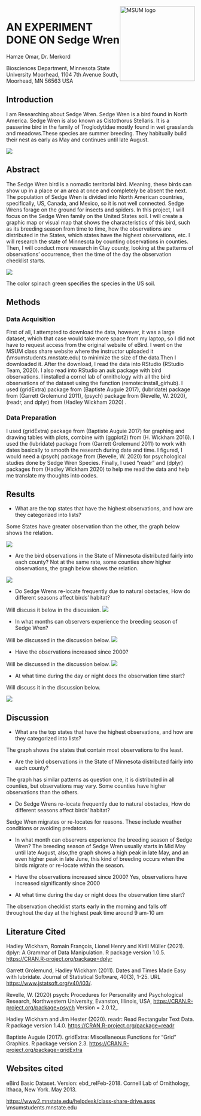 
<img src="https://www2.mnstate.edu/uploadedImages/Content/Marketing/logos/MSUM_Signature_Vert_Color.jpg" alt="MSUM logo" width="200" style="float:right">

# AN EXPERIMENT DONE ON Sedge Wren

Hamze Omar, Dr. Merkord

Biosciences Department, Minnesota State University Moorhead, 1104 7th
Avenue South, Moorhead, MN 56563 USA

## Introduction

I am Researching about Sedge Wren. Sedge Wren is a bird found in North
America. Sedge Wren is also known as Cistothorus Stellaris. It is a
passerine bird in the family of Troglodytidae mostly found in wet
grasslands and meadows.These species are summer breeding. They
habitually build their nest as early as May and continues until late
August.

![](https://www.allaboutbirds.org/guide/assets/photo/304461471-720px.jpg)

## Abstract

The Sedge Wren bird is a nomadic territorial bird. Meaning, these birds
can show up in a place or an area at once and completely be absent the
next. The population of Sedge Wren is divided into North American
countries, specifically, US, Canada, and Mexico, so it is not well
connected. Sedge Wrens forage on the ground for insects and spiders. In
this project, I will focus on the Sedge Wren family on the United States
soil. I will create a graphic map or visual map that shows the
characteristics of this bird, such as its breeding season from time to
time, how the observations are distributed in the States, which states
have the highest observations, etc. I will research the state of
Minnesota by counting observations in counties. Then, I will conduct
more research in Clay county, looking at the patterns of observations’
occurrence, then the time of the day the observation checklist starts.

![](Rplot.jpeg)

The color spinach green specifies the species in the US soil.

## Methods

### Data Acquisition

First of all, I attempted to download the data, however, it was a large
dataset, which that case would take more space from my laptop, so I did
not have to request access from the original website of eBird. I went on
the MSUM class share website where the instructor uploaded it
(\\msumstudents.mnstate.edu) to minimize the size of the data.Then I
downloaded it. After the download, I read the data into RStudio (RStudio
Team, 2020). I also read into RStudio an auk package with bird
observations. I installed a cornel lab of ornithology with all the bird
observations of the dataset using the function
(remote::install\_girhub). I used (gridExtra) package from (Baptiste
Auguie 2017), (lubridate) package from (Garrett Grolemund 2011), (psych)
package from (Revelle, W. 2020), (readr, and dplyr) from (Hadley Wickham
2020) .

### Data Preparation

I used (gridExtra) package from (Baptiste Auguie 2017) for graphing and
drawing tables with plots, combine with (ggplot2) from (H. Wickham
2016). I used the (lubridate) package from (Garrett Grolemund 2011) to
work with dates basically to smooth the research during date and time. I
figured, I would need a (psych) package from (Revelle, W. 2020) for
psychological studies done by Sedge Wren Species. Finally, I used
“readr” and (dplyr) packages from (Hadley Wickham 2020) to help me
read the data and help me translate my thoughts into codes.

## Results

  - What are the top states that have the highest observations, and how
    are they categorized into lists?

Some States have greater observation than the other, the graph below
shows the relation.

![](Rplot02.jpeg)

  - Are the bird observations in the State of Minnesota distributed
    fairly into each county? Not at the same rate, some counties show
    higher observations, the gragh below shows the relation.

![](Rplot03.jpeg)

  - Do Sedge Wrens re-locate frequently due to natural obstacles, How do
    different seasons affect birds’ habitat?

Will discuss it below in the discussion. ![](Rplot01.jpeg)

  - In what months can observers experience the breeding season of Sedge
    Wren?

Will be discussed in the discussion below. ![](Rplot05.jpeg)

  - Have the observations increased since 2000?

Will be discussed in the discussion below. ![](Rplot04.jpeg)

  - At what time during the day or night does the observation time
    start?

Will discuss it in the discussion below.

![](Rplot06.jpeg)

## Discussion

  - What are the top states that have the highest observations, and how
    are they categorized into lists?

The graph shows the states that contain most observations to the least.

  - Are the bird observations in the State of Minnesota distributed
    fairly into each county?

The graph has similar patterns as question one, it is distributed in all
counties, but observations may vary. Some counties have higher
observations than the others.

  - Do Sedge Wrens re-locate frequently due to natural obstacles, How do
    different seasons affect birds’ habitat?

Sedge Wren migrates or re-locates for reasons. These include weather
conditions or avoiding predators.

  - In what month can observers experience the breeding season of Sedge
    Wren? The breeding season of Sedge Wren usually starts in Mid May
    until late August, also,the graph shows a high peak in late May, and
    an even higher peak in late June, this kind of breeding occurs when
    the birds migrate or re-locate within the season.

  - Have the observations increased since 2000? Yes, observations have
    increased significantly since 2000

  - At what time during the day or night does the observation time
    start?

The observation checklist starts early in the morning and falls off
throughout the day at the highest peak time around 9 am-10 am

## Literature Cited

Hadley Wickham, Romain François, Lionel Henry and Kirill Müller (2021).
dplyr: A Grammar of Data Manipulation. R package version 1.0.5.
<https://CRAN.R-project.org/package=dplyr>

Garrett Grolemund, Hadley Wickham (2011). Dates and Times Made Easy with
lubridate. Journal of Statistical Software, 40(3), 1-25. URL
<https://www.jstatsoft.org/v40/i03/>.

Revelle, W. (2020) psych: Procedures for Personality and Psychological
Research, Northwestern University, Evanston, Illinois, USA,
<https://CRAN.R-project.org/package=psych> Version = 2.0.12,.

Hadley Wickham and Jim Hester (2020). readr: Read Rectangular Text Data.
R package version 1.4.0. <https://CRAN.R-project.org/package=readr>

Baptiste Auguie (2017). gridExtra: Miscellaneous Functions for “Grid”
Graphics. R package version 2.3.
<https://CRAN.R-project.org/package=gridExtra>

## Websites cited

eBird Basic Dataset. Version: ebd\_relFeb-2018. Cornell Lab of
Ornithology, Ithaca, New York. May 2013.

<https://www2.mnstate.edu/helpdesk/class-share-drive.aspx>
\\msumstudents.mnstate.edu
